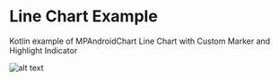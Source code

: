 # Line Chart Example
Kotlin example of MPAndroidChart Line Chart with Custom Marker and Highlight Indicator

![alt text](https://raw.githubusercontent.com/putraxor/linechart/master/screenshoot/998f4ecb-de35-4566-823a-78d50c0aa92a.jpg "Preview")
